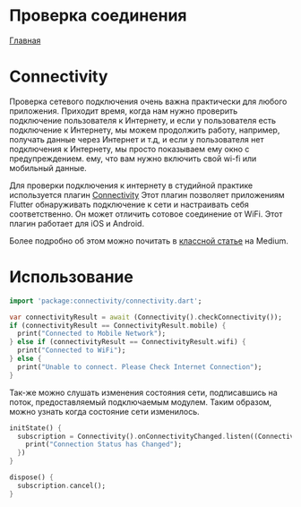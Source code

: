 # Проверка соединения

[Главная](../main.md)

# Connectivity

Проверка сетевого подключения очень важна практически для любого приложения. 
Приходит время, когда нам нужно проверить подключение пользователя к Интернету,
и если у пользователя есть подключение к Интернету, мы можем продолжить работу,
например, получать данные через Интернет и т.д, и если у пользователя нет подключения к Интернету,
мы просто показываем ему окно с предупреждением. ему, что вам нужно включить свой wi-fi или мобильный данные.

Для проверки подключения к интернету в студийной практике используется плагин [Connectivity](https://pub.dev/packages/connectivity)
Этот плагин позволяет приложениям Flutter обнаруживать подключение к сети и настраивать
себя соответственно. Он может отличить сотовое соединение от WiFi.
Этот плагин работает для iOS и Android.

Более подробно об этом можно почитать в [классной статье](https://medium.com/flutter-community/build-a-network-sensitive-ui-in-flutter-using-provider-and-connectivity-ddad140c9ff8) на Medium.

# Использование

```dart
import 'package:connectivity/connectivity.dart';

var connectivityResult = await (Connectivity().checkConnectivity());
if (connectivityResult == ConnectivityResult.mobile) {
  print("Connected to Mobile Network");
} else if (connectivityResult == ConnectivityResult.wifi) {
  print("Connected to WiFi");
} else {
  print("Unable to connect. Please Check Internet Connection");
}
```

Так-же можно слушать изменения состояния сети, подписавшись на поток, предоставляемый подключаемым модулем.
Таким образом, можно узнать когда состояние сети изменилось.

```dart
initState() {
  subscription = Connectivity().onConnectivityChanged.listen((ConnectivityResult result) {
    print("Connection Status has Changed");
  })
}

dispose() {
  subscription.cancel();
}
```